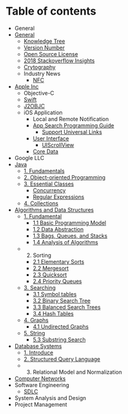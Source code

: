# Table of contents

* General
* [General](general/README.md)
  * [Knowledge Tree](general/knowledge-tree.md)
  * [Version Number](general/version-number.md)
  * [Open Source License](general/open-source-license.md)
  * [2018 Stackoverflow Insights](general/2018.md)
  * [Crytography](general/crytography.md)
  * Industry News
    * [NFC](general/payment/nfc.md)
* [Apple Inc](ios-development/README.md)
  * Objective-C
  * [Swift](ios-development/swift-notes.md)
  * [J2OBJC](ios-development/j2objc.md)
  * iOS Application
    * Local and Remote Notification
    * [App Search Programming Guide](ios-development/ios-application/app-search/README.md)
      * [Support Universal Links](ios-development/ios-application/app-search/support-universal-links.md)
    * [User Interface](ios-development/ios-application/user-interface/README.md)
      * [UIScrollView](ios-development/ios-application/user-interface/uiscrollview.md)
    * [Core Data](ios-development/ios-application/core-data.md)
* Google LLC
* [Java](java/README.md)
  * [1. Fundamentals](java/1.-get-started.md)
  * [2. Object-oriented Programming](java/untitled.md)
  * [3. Essential Classes](java/3.-essential-classes/README.md)
    * [Concurrency](java/3.-essential-classes/concurrency.md)
    * [Regular Expressions](java/3.-essential-classes/regular-expressions.md)
  * [4. Collections](java/4.-collections.md)
* [Algorithms and Data Structures](data-structure-and-algorithms/README.md)
  * [1. Fundamental](data-structure-and-algorithms/1.-fundamental/README.md)
    * [1.1 Basic Programming Model](data-structure-and-algorithms/1.-fundamental/1.1-basic-programming-model.md)
    * [1.2 Data Abstraction](data-structure-and-algorithms/1.-fundamental/1.-fundamentals.md)
    * [1.3 Bags, Queues, and Stacks](data-structure-and-algorithms/1.-fundamental/1.3-bags-queues-and-stacks.md)
    * [1.4 Analysis of Algorithms](data-structure-and-algorithms/1.-fundamental/1.4-analysis-of-algorithms.md)
  * 2. Sorting
    * [2.1 Elementary Sorts](data-structure-and-algorithms/2.-sorting/2.1-elementary-sorts.md)
    * [2.2 Mergesort](data-structure-and-algorithms/2.-sorting/2.2-mergesort.md)
    * [2.3 Quicksort](data-structure-and-algorithms/2.-sorting/2.3-quicksort.md)
    * [2.4 Priority Queues](data-structure-and-algorithms/2.-sorting/2.4-priority-queues.md)
  * [3. Searching](data-structure-and-algorithms/3.-searching/README.md)
    * [3.1 Symbol tables](data-structure-and-algorithms/3.-searching/3.1-symbol-tables.md)
    * [3.2 Binary Search Tree](data-structure-and-algorithms/3.-searching/3.2-binary-search-tree.md)
    * [3.3 Balanced Search Trees](data-structure-and-algorithms/3.-searching/3.3-balanced-search-trees.md)
    * [3.4 Hash Tables](data-structure-and-algorithms/3.-searching/3.4-hash-tables.md)
  * [4. Graphs](data-structure-and-algorithms/4.-graphs/README.md)
    * [4.1 Undirected Graphs](data-structure-and-algorithms/4.-graphs/4.1-undirected-graphs.md)
  * [5. String](data-structure-and-algorithms/5.-string/README.md)
    * [5.3 Substring Search](data-structure-and-algorithms/5.-string/5.3-substring-search.md)
* [Database Systems](database/README.md)
  * [1. Introduce](database/1.-introduce.md)
  * [2. Structured Query Language](database/2.-structured-query-language.md)
  * 3. Relational Model and Normalization
* [Computer Networks](untitled.md)
* Software Engineering
  * [SDLC](sdlc/sdlc.md)
* System Analysis and Design
* Project Management

